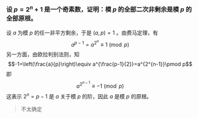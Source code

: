 ### 设 $p=2^n+1$ 是一个奇素数，证明：模 $p$ 的全部二次非剩余是模 $p$ 的全部原根。

设 $a$ 为模 $p$ 的任一非平方剩余，于是 $(a,p)=1$ 。由费马定理，有
$$a^{p-1}=a^{2^n}\equiv1\pmod p$$
另一方面，由欧拉判别法则，知
$$-1=\left(\frac{a}{p}\right)\equiv a^{\frac{p-1}{2}}=a^{2^{n-1}}\pmod p$$
即$$a^{2^{n-1}}\equiv -1\pmod p$$这表示 $2^n=p-1$ 是 $a$ 关于模 $p$ 的阶，因此 $a$ 是模 $p$ 的原根。
> 不太确定